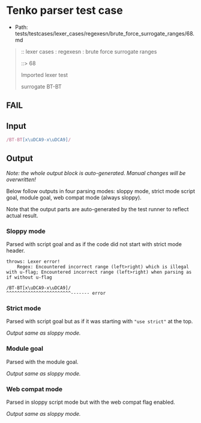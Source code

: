 # Tenko parser test case

- Path: tests/testcases/lexer_cases/regexesn/brute_force_surrogate_ranges/68.md

> :: lexer cases : regexesn : brute force surrogate ranges
>
> ::> 68
>
> Imported lexer test
>
> surrogate BT-BT

## FAIL

## Input

`````js
/BT-BT[x\uDCA9-x\uDCA9]/
`````

## Output

_Note: the whole output block is auto-generated. Manual changes will be overwritten!_

Below follow outputs in four parsing modes: sloppy mode, strict mode script goal, module goal, web compat mode (always sloppy).

Note that the output parts are auto-generated by the test runner to reflect actual result.

### Sloppy mode

Parsed with script goal and as if the code did not start with strict mode header.

`````
throws: Lexer error!
    Regex: Encountered incorrect range (left>right) which is illegal with u-flag; Encountered incorrect range (left>right) when parsing as if without u-flag

/BT-BT[x\uDCA9-x\uDCA9]/
^^^^^^^^^^^^^^^^^^^^^^^^------- error
`````

### Strict mode

Parsed with script goal but as if it was starting with `"use strict"` at the top.

_Output same as sloppy mode._

### Module goal

Parsed with the module goal.

_Output same as sloppy mode._

### Web compat mode

Parsed in sloppy script mode but with the web compat flag enabled.

_Output same as sloppy mode._
